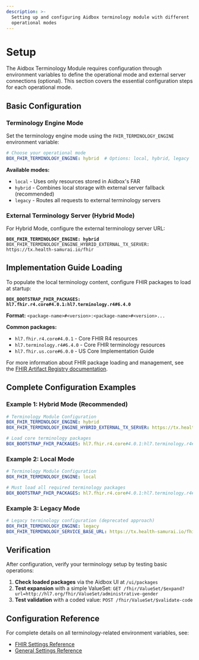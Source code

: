```yaml
---
description: >-
  Setting up and configuring Aidbox terminology module with different
  operational modes
---
```


# Setup

The Aidbox Terminology Module requires configuration through environment variables to define the operational mode and external server connections (optional). This section covers the essential configuration steps for each operational mode.

## Basic Configuration

### Terminology Engine Mode

Set the terminology engine mode using the `FHIR_TERMINOLOGY_ENGINE` environment variable:

```yaml
# Choose your operational mode
BOX_FHIR_TERMINOLOGY_ENGINE: hybrid  # Options: local, hybrid, legacy
```

**Available modes:**

* `local` - Uses only resources stored in Aidbox's FAR
* `hybrid` - Combines local storage with external server fallback (recommended)
* `legacy` - Routes all requests to external terminology servers

### External Terminology Server (Hybrid Mode)

For Hybrid Mode, configure the external terminology server URL:

<pre class="language-yaml"><code class="lang-yaml"><strong>BOX_FHIR_TERMINOLOGY_ENGINE: hybrid
</strong>BOX_FHIR_TERMINOLOGY_ENGINE_HYBRID_EXTERNAL_TX_SERVER: https://tx.health-samurai.io/fhir
</code></pre>

## Implementation Guide Loading

To populate the local terminology content, configure FHIR packages to load at startup:

<pre class="language-yaml"><code class="lang-yaml"><strong>BOX_BOOTSTRAP_FHIR_PACKAGES: hl7.fhir.r4.core#4.0.1:hl7.terminology.r4#6.4.0
</strong></code></pre>

**Format:** `<package-name>#<version>:<package-name>#<version>...`

**Common packages:**

* `hl7.fhir.r4.core#4.0.1` - Core FHIR R4 resources
* `hl7.terminology.r4#6.4.0` - Core FHIR terminology resources
* `hl7.fhir.us.core#6.0.0` - US Core Implementation Guide

For more information about FHIR package loading and management, see the [FHIR Artifact Registry documentation](../../artifact-registry/artifact-registry-overview.md).

## Complete Configuration Examples

### Example 1: Hybrid Mode (Recommended)

```yaml
# Terminology Module Configuration
BOX_FHIR_TERMINOLOGY_ENGINE: hybrid
BOX_FHIR_TERMINOLOGY_ENGINE_HYBRID_EXTERNAL_TX_SERVER: https://tx.health-samurai.io/fhir

# Load core terminology packages
BOX_BOOTSTRAP_FHIR_PACKAGES: hl7.fhir.r4.core#4.0.1:hl7.terminology.r4#6.4.0:hl7.fhir.us.core#6.0.0
```

### Example 2: Local Mode

```yaml
# Terminology Module Configuration  
BOX_FHIR_TERMINOLOGY_ENGINE: local

# Must load all required terminology packages
BOX_BOOTSTRAP_FHIR_PACKAGES: hl7.fhir.r4.core#4.0.1:hl7.terminology.r4#6.4.0:your.custom.package#1.0.0
```

### Example 3: Legacy Mode

```yaml
# Legacy terminology configuration (deprecated approach)
BOX_FHIR_TERMINOLOGY_ENGINE: legacy
BOX_FHIR_TERMINOLOGY_SERVICE_BASE_URL: https://tx.health-samurai.io/fhir
```

## Verification

After configuration, verify your terminology setup by testing basic operations:

1. **Check loaded packages** via the Aidbox UI at `/ui/packages`
2. **Test expansion** with a simple ValueSet: `GET /fhir/ValueSet/$expand?url=http://hl7.org/fhir/ValueSet/administrative-gender`
3. **Test validation** with a coded value: `POST /fhir/ValueSet/$validate-code`

## Configuration Reference

For complete details on all terminology-related environment variables, see:

* [FHIR Settings Reference](../../reference/settings/fhir.md#terminology)
* [General Settings Reference](../../reference/settings/general.md#bootstrap-fhir-packages)
